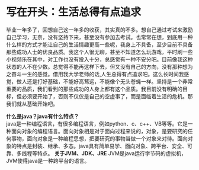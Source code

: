 # 写在开头：生活总得有点追求
毕业一年多了，回想自己这一年多的收获，其实真的不多。想自己通过考试来激励自己学习，无奈，没有坚持下来，甚至没有参加去考试。也常常在想，到底用一种什么样的方式才能让自己的生活情趣更高一些呢，我身上不具备，至少目前不具备那些成功人士的优良品质。我这个人很无聊，甚至不知道怎么玩游戏，平时刷一些小视频乐在其中，对工作也没有投入十分，总感觉有一种不安分吧。目前像我这种状态的人不在少数。总觉得不能再这样下去，但又没有自己的方向，没有那种想为之奋斗一生的感觉。借用我大学老师的话,人生总得有点追求吧。这么长时间我感觉，做人还是打好基础，不能好高骛远，不能像个无头苍蝇一样。坚持是一个非常重要的品质，我们看到的那些成功的人身上都有这个品质。我目前没有明确的目标，但必须要开始了，否则不仅仅是自己的空虚事了，而是面临着生活的危机。那我们就从基础开始吧。

**什么是java？java有什么特点？**  
java是一种编程语言，有很多编程语言，例如python、c、c++、VB等等。它是一种面向对象的编程语言。面向对象相是对于面向过程来说的，对象，是要研究的任何事物，面向对象是一种编程思想，把要研究的事物当做一个对象来对待。面向对象的特点是封装、继承、多态。java具有简单易学、面向对象、跨平台、安全、可靠、多线程等特点。
**关于JVM、JDK、JRE**
JVM是java运行字节码的虚拟机，JVM使得java是一种跨平台的语言。
